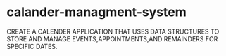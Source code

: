 # calander-managment-system
CREATE A CALENDER APPLICATION THAT USES       DATA STRUCTURES TO STORE AND MANAGE  EVENTS,APPOINTMENTS,AND REMAINDERS FOR  SPECIFIC DATES.
